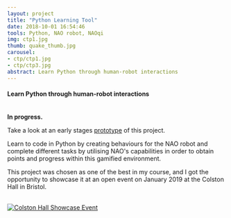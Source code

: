```yaml
---
layout: project
title: "Python Learning Tool"
date: 2018-10-01 16:54:46
tools: Python, NAO robot, NAOqi
img: ctp1.jpg
thumb: quake_thumb.jpg
carousel:
- ctp/ctp1.jpg
- ctp/ctp3.jpg
abstract: Learn Python through human-robot interactions
---
```

#### Learn Python through human-robot interactions

<br><b>In progress.</b>

Take a look at an early stages [prototype](https://www.youtube.com/watch?v=2YFnfZBKT6Q) of this project.

Learn to code in Python by creating behaviours for the NAO robot and complete different tasks by utilising NAO's capabilities in order to obtain points and progress within this gamified environment.

This project was chosen as one of the best in my course, and I got the opportunity to showcase it at an open event on January 2019 at the Colston Hall in Bristol.

<br>[![Colston Hall Showcase Event](https://i.gyazo.com/1e54fd06cba1c8c6465184485c3882a9.jpg)](https://gyazo.com/1e54fd06cba1c8c6465184485c3882a9)
